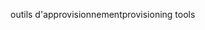 <span data-ttu-id="1de91-101">outils d'approvisionnement</span><span class="sxs-lookup"><span data-stu-id="1de91-101">provisioning tools</span></span>